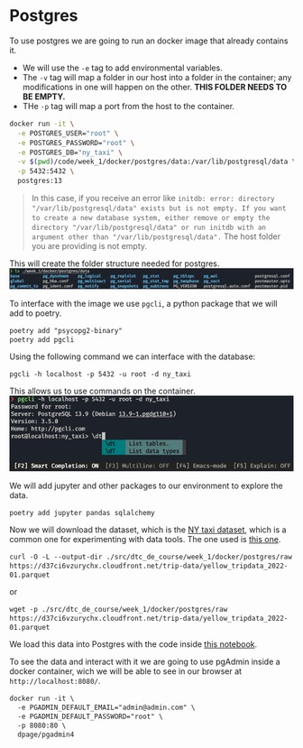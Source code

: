 

# Postgres
To use postgres we are going to run an docker image that already contains it.

* We will use the `-e` tag to add environmental variables.
* The `-v` tag will map a folder in our host into a folder in the container; any modifications in one will happen on the other. **THIS FOLDER NEEDS TO BE EMPTY.**
* THe `-p` tag will map a port from the host to the container.

```bash
docker run -it \
  -e POSTGRES_USER="root" \
  -e POSTGRES_PASSWORD="root" \
  -e POSTGRES_DB="ny_taxi" \
  -v $(pwd)/code/week_1/docker/postgres/data:/var/lib/postgresql/data \
  -p 5432:5432 \
  postgres:13
```

> In this case, if you receive an error like `initdb: error: directory "/var/lib/postgresql/data" exists but is not empty.
If you want to create a new database system, either remove or empty the directory "/var/lib/postgresql/data" or run initdb with an argument other than "/var/lib/postgresql/data".`
The host folder you are providing is not empty.

This will create the folder structure needed for postgres.
![postgres-folder](images/postgres-folder.png)

To interface with the image we use `pgcli`, a python package that we will add to poetry.
```properties
poetry add "psycopg2-binary"
poetry add pgcli
```
Using the following command we can interface with the database:
```properties
pgcli -h localhost -p 5432 -u root -d ny_taxi
```
This allows us to use commands on the container.
![postgres-cli](images/postgres-cli.png)

We will add jupyter and other packages to our environment to explore the data.
```properties
poetry add jupyter pandas sqlalchemy
```

Now we will download the dataset, which is the [NY taxi dataset](https://www.nyc.gov/site/tlc/about/tlc-trip-record-data.page), which is a common one for experimenting with data tools. The one used is [this one](https://d37ci6vzurychx.cloudfront.net/trip-data/yellow_tripdata_2022-01.parquet).

```properties
curl -O -L --output-dir ./src/dtc_de_course/week_1/docker/postgres/raw https://d37ci6vzurychx.cloudfront.net/trip-data/yellow_tripdata_2022-01.parquet
```
or
```properties
wget -p ./src/dtc_de_course/week_1/docker/postgres/raw https://d37ci6vzurychx.cloudfront.net/trip-data/yellow_tripdata_2022-01.parquet
```

We load this data into Postgres with the code inside [this notebook](https://github.com/Tonivalle/DTC-DE-Course/blob/main/code/week_1/docker/postgres/data_to_postgres.ipynb).

To see the data and interact with it we are going to use pgAdmin inside a docker container, wich we will be able to see in our browser at `http://localhost:8080/`.

```properties
docker run -it \
  -e PGADMIN_DEFAULT_EMAIL="admin@admin.com" \
  -e PGADMIN_DEFAULT_PASSWORD="root" \
  -p 8080:80 \
  dpage/pgadmin4
```